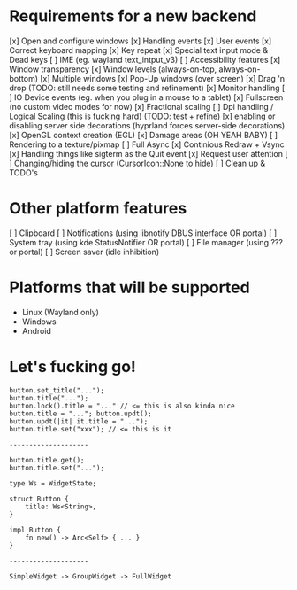 
# Requirements for a new backend
[x] Open and configure windows
[x] Handling events
[x] User events
[x] Correct keyboard mapping
[x] Key repeat
[x] Special text input mode & Dead keys
[ ] IME (eg. wayland text_intput_v3)
[ ] Accessibility features
[x] Window transparency
[x] Window levels (always-on-top, always-on-bottom)
[x] Multiple windows
[x] Pop-Up windows (over screen)
[x] Drag 'n drop (TODO: still needs some testing and refinement)
[x] Monitor handling
[ ] IO Device events (eg. when you plug in a mouse to a tablet)
[x] Fullscreen (no custom video modes for now)
[x] Fractional scaling
[ ] Dpi handling / Logical Scaling (this is fucking hard) (TODO: test + refine)
[x] enabling or disabling server side decorations (hyprland forces server-side decorations)
[x] OpenGL context creation (EGL)
[x] Damage areas (OH YEAH BABY)
[ ] Rendering to a texture/pixmap
[ ] Full Async
[x] Continious Redraw + Vsync
[x] Handling things like sigterm as the Quit event
[x] Request user attention
[ ] Changing/hiding the cursor (CursorIcon::None to hide)
[ ] Clean up & TODO's

# Other platform features
[ ] Clipboard
[ ] Notifications (using libnotify DBUS interface OR portal)
[ ] System tray (using kde StatusNotifier OR portal)
[ ] File manager (using ??? or portal)
[ ] Screen saver (idle inhibition)

# Platforms that will be supported
- Linux (Wayland only)
- Windows
- Android

# Let's fucking go!

```
button.set_title("...");
button.title("...");
button.lock().title = "..." // <= this is also kinda nice
button.title = "..."; button.updt();
button.updt(|it| it.title = "...");
button.title.set("xxx"); // <= this is it

--------------------

button.title.get();
button.title.set("...");

type Ws = WidgetState;

struct Button {
	title: Ws<String>,
}

impl Button {
	fn new() -> Arc<Self> { ... }
}

--------------------

SimpleWidget -> GroupWidget -> FullWidget
```

